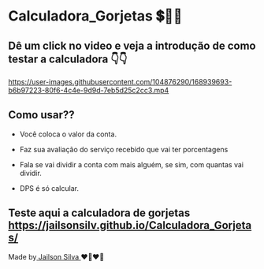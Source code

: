 # Calculadora_Gorjetas 💲💸💸

## Dê um click no video e veja a introdução de como testar a calculadora 👇👇
https://user-images.githubusercontent.com/104876290/168939693-b6b97223-80f6-4c4e-9d9d-7eb5d25c2cc3.mp4

## Como usar??

  * <p> Você coloca o valor da conta. </p>
  * <p> Faz sua avaliação do serviço recebido que vai ter porcentagens </p>
  * <p> Fala se vai dividir a conta com mais alguém, se sim, com quantas vai dividir.</p>
  * DPS é só calcular.

## Teste aqui a calculadora de gorjetas https://jailsonsilv.github.io/Calculadora_Gorjetas/

Made by<a href="https://www.linkedin.com/in/jailsondev-front-end/"> Jailson Silva </a>❤️‍🔥❤️‍🔥
